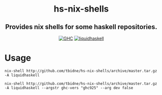 <div align="center">

# hs-nix-shells

## Provides nix shells for some haskell repositories.

[![GHC](http://img.shields.io/github/actions/workflow/status/tbidne/hs-nix-shells/ghc.yaml?branch=main&label=GHC)](https://github.com/tbidne/hs-nix-shells/actions/workflows/ghc.yaml)
[![liquidhaskell](http://img.shields.io/github/actions/workflow/status/tbidne/hs-nix-shells/liquidhaskell.yaml?branch=main&label=LiquidHaskell)](https://github.com/tbidne/hs-nix-shells/actions/workflows/liquidhaskell.yaml)

</div>

# Usage

```
nix-shell http://github.com/tbidne/hs-nix-shells/archive/master.tar.gz -A liquidhaskell

nix-shell http://github.com/tbidne/hs-nix-shells/archive/master.tar.gz -A liquidhaskell --argstr ghc-vers "ghc925" --arg dev false
```